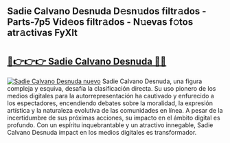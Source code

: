 ## Sadie Calvano Desnuda D𝚎sn𝚞dos filtr𝚊dos - Parts-7p5 Vid𝚎os filtr𝚊dos - N𝚞evas f𝚘tos atr𝚊ctivas FyXlt

# <h2><a href="http://mb4s261.tromn.icu/?c=Sadie+Calvano+Desnuda">🔗👉👉👉 Sadie Calvano Desnuda 🔗🔗</a></h2>

[![Sadie Calvano Desnuda nuevo](https://i.imgur.com/pEAQMta.gif)](http://mb4s261.tromn.icu/?c=Sadie+Calvano+Desnuda)
Sadie Calvano Desnuda, una figura compleja y esquiva, desafía la clasificación directa. Su uso pionero de los medios digitales para la autorrepresentación ha cautivado y enfurecido a los espectadores, encendiendo debates sobre la moralidad, la expresión artística y la naturaleza evolutiva de las comunidades en línea. A pesar de la incertidumbre de sus próximas acciones, su impacto en el ámbito digital es profundo. Con un espíritu inquebrantable y un atractivo innegable, Sadie Calvano Desnuda impact en los medios digitales es transformador.
